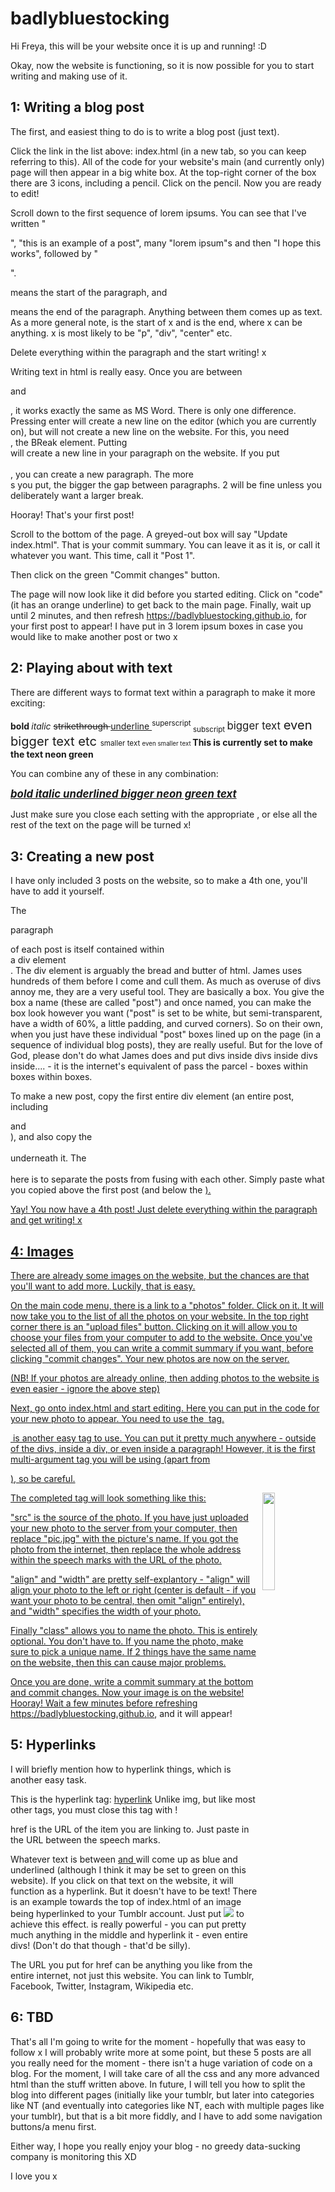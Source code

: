# badlybluestocking
Hi Freya, this will be your website once it is up and running! :D

Okay, now the website is functioning, so it is now possible for you to start writing and making use of it.

## 1: Writing a blog post

The first, and easiest thing to do is to write a blog post (just text).

Click the link in the list above: index.html (in a new tab, so you can keep referring to this).
All of the code for your website's main (and currently only) page will then appear in a big white box.
At the top-right corner of the box there are 3 icons, including a pencil. Click on the pencil.
Now you are ready to edit!

Scroll down to the first sequence of lorem ipsums. You can see that I've written "<p>", "this is an example of a post", many "lorem ipsum"s and then "I hope this works", followed by "</p>".
<p> means the start of the paragraph, and </p> means the end of the paragraph. Anything between them comes up as text.
As a more general note, <x> is the start of x and </x> is the end, where x can be anything. x is most likely to be "p", "div", "center" etc.

Delete everything within the paragraph and the start writing! x

Writing text in html is really easy. Once you are between <p> and </p>, it works exactly the same as MS Word.
There is only one difference. Pressing enter will create a new line on the editor (which you are currently on), but will not create a new line on the website.
For this, you need <br>, the BReak element. Putting <br> will create a new line in your paragraph on the website.
If you put <br><br>, you can create a new paragraph.
The more <br>s you put, the bigger the gap between paragraphs. 2 will be fine unless you deliberately want a larger break.

Hooray! That's your first post!

Scroll to the bottom of the page.
A greyed-out box will say "Update index.html". That is your commit summary. You can leave it as it is, or call it whatever you want.
This time, call it "Post 1".

Then click on the green "Commit changes" button.

The page will now look like it did before you started editing. 
Click on "code" (it has an orange underline) to get back to the main page.
Finally, wait up until 2 minutes, and then refresh https://badlybluestocking.github.io, for your first post to appear!
I have put in 3 lorem ipsum boxes in case you would like to make another post or two x

## 2: Playing about with text

There are different ways to format text within a paragraph to make it more exciting:

<b> bold </b>
<i> italic </i>
<s> strikethrough </s>
<u> underline </u>
<sup> superscript </sup>
<sub> subscript </sub>
<big> bigger text </big>
<big><big> even bigger text etc </big></big>
<small> smaller text </small>
<small><small> even smaller text </small></small>
<strong> This is currently set to make the text neon green </strong>

You can combine any of these in any combination:

<b><i><u><big><strong> bold italic underlined bigger neon green text </strong></big></u></i></b>

Just make sure you close each setting with the appropriate </x>, or else all the rest of the text on the page will be turned x!

## 3: Creating a new post

I have only included 3 posts on the website, so to make a 4th one, you'll have to add it yourself.

The <p> paragraph </p> of each post is itself contained within <div class="post"> a div element </div>. 
The div element is arguably the bread and butter of html. James uses hundreds of them before I come and cull them.
As much as overuse of divs annoy me, they are a very useful tool. They are basically a box. You give the box a name (these are called "post") and once named, you can make the box look however you want ("post" is set to be white, but semi-transparent, have a width of 60%, a little padding, and curved corners).
So on their own, when you just have these individual "post" boxes lined up on the page (in a sequence of individual blog posts), they are really useful. But for the love of God, please don't do what James does and put divs inside divs inside divs inside.... - it is the internet's equivalent of pass the parcel - boxes within boxes within boxes.

To make a new post, copy the first entire div element (an entire post, including <div class="post"> and </div>), and also copy the <br><br> underneath it. The <br><br> here is to separate the posts from fusing with each other.
Simply paste what you copied above the first post (and below the <a href=....>). 
  
Yay! You now have a 4th post!
Just delete everything within the paragraph and get writing! x

## 4: Images

There are already some images on the website, but the chances are that you'll want to add more.
Luckily, that is easy.

On the main code menu, there is a link to a "photos" folder. Click on it.
It will now take you to the list of all the photos on your website. In the top right corner there is an "upload files" button. Clicking on it will allow you to choose your files from your computer to add to the website. Once you've selected all of them, you can write a commit summary if you want, before clicking "commit changes".
Your new photos are now on the server.

(NB! If your photos are already online, then adding photos to the website is even easier - ignore the above step)

Next, go onto index.html and start editing.
Here you can put in the code for your new photo to appear.
You need to use the <img> tag.

<img> is another easy tag to use. You can put it pretty much anywhere - outside of the divs, inside a div, or even inside a paragraph!
However, it is the first multi-argument tag you will be using (apart from <div class="post">), so be careful.

The completed tag will look something like this: <img src="./photos/pic.jpg" align="right" width="20%" class="name">

"src" is the source of the photo. If you have just uploaded your new photo to the server from your computer, then replace "pic.jpg" with the picture's name.
If you got the photo from the internet, then replace the whole address within the speech marks with the URL of the photo.

"align" and "width" are pretty self-explantory - "align" will align your photo to the left or right (center is default - if you want your photo to be central, then omit "align" entirely), and "width" specifies the width of your photo.

Finally "class" allows you to name the photo. This is entirely optional. You don't have to.
If you name the photo, make sure to pick a unique name. If 2 things have the same name on the website, then this can cause major problems.

Once you are done, write a commit summary at the bottom and commit changes.
Now your image is on the website! Hooray! Wait a few minutes before refreshing https://badlybluestocking.github.io, and it will appear!

## 5: Hyperlinks

I will briefly mention how to hyperlink things, which is another easy task.

This is the hyperlink tag: <a href="">hyperlink</a>
Unlike img, but like most other tags, you must close this tag with </a> !

href is the URL of the item you are linking to. Just paste in the URL between the speech marks.

Whatever text is between <a href=""> and </a> will come up as blue and underlined (although I think it may be set to green on this website). If you click on that text on the website, it will function as a hyperlink.
But it doesn't have to be text! There is an example towards the top of index.html of an image being hyperlinked to your Tumblr account. Just put <a href="..."><img src="..." align="..." width="..."></a> to achieve this effect.
<a></a> is really powerful - you can put pretty much anything in the middle and hyperlink it - even entire divs! (Don't do that though - that'd be silly).

The URL you put for href can be anything you like from the entire internet, not just this website. You can link to Tumblr, Facebook, Twitter, Instagram, Wikipedia etc.

## 6: TBD

That's all I'm going to write for the moment - hopefully that was easy to follow x
I will probably write more at some point, but these 5 posts are all you really need for the moment - there isn't a huge variation of code on a blog.
For the moment, I will take care of all the css and any more advanced html than the stuff written above.
In future, I will tell you how to split the blog into different pages (initially like your tumblr, but later into categories like NT (and eventually into categories like NT, each with multiple pages like your tumblr), but that is a bit more fiddly, and I have to add some navigation buttons/a menu first.

Either way, I hope you really enjoy your blog - no greedy data-sucking company is monitoring this XD

I love you x
